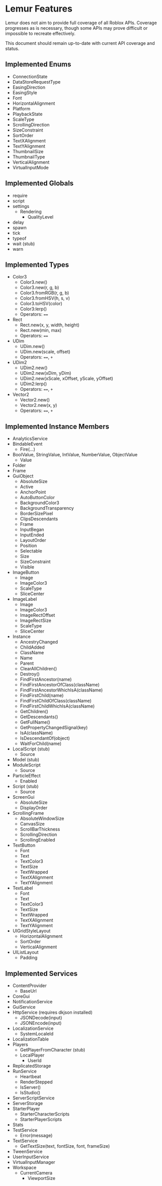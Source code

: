 # Lemur Features
Lemur does not aim to provide full coverage of all Roblox APIs. Coverage progresses as is necessary, though some APIs may prove difficult or impossible to recreate effectively.

This document should remain up-to-date with current API coverage and status.

## Implemented Enums
- ConnectionState
- DataStoreRequestType
- EasingDirection
- EasingStyle
- Font
- HorizontalAlignment
- Platform
- PlaybackState
- ScaleType
- ScrollingDirection
- SizeConstraint
- SortOrder
- TextXAlignment
- TextYAlignment
- ThumbnailSize
- ThumbnailType
- VerticalAlignment
- VirtualInputMode

## Implemented Globals
* require
* script
* settings
	* Rendering
		* QualityLevel
* delay
* spawn
* tick
* typeof
* wait (stub)
* warn

## Implemented Types
* Color3
	* Color3.new()
	* Color3.new(r, g, b)
	* Color3.fromRGB(r, g, b)
	* Color3.fromHSV(h, s, v)
	* Color3.toHSV(color)
	* Color3:lerp()
	* Operators: `==`
* Rect
	* Rect.new(x, y, width, height)
	* Rect.new(min, max)
	* Operators: `==`
* UDim
	* UDim.new()
	* UDim.new(scale, offset)
	* Operators: `==`, `+`
* UDim2
	* UDim2.new()
	* UDim2.new(xDim, yDim)
	* UDim2.new(xScale, xOffset, yScale, yOffset)
	* UDim2:lerp()
	* Operators: `==`, `+`
* Vector2
	* Vector2.new()
	* Vector2.new(x, y)
	* Operators: `==`, `+`

## Implemented Instance Members
* AnalyticsService
* BindableEvent
	* Fire(...)
* BoolValue, StringValue, IntValue, NumberValue, ObjectValue
	* Value
* Folder
* Frame
* GuiObject
	* AbsoluteSize
	* Active
	* AnchorPoint
	* AutoButtonColor
	* BackgroundColor3
	* BackgroundTransparency
	* BorderSizePixel
	* ClipsDescendants
	* Frame
	* InputBegan
	* InputEnded
	* LayoutOrder
	* Position
	* Selectable
	* Size
	* SizeConstraint
	* Visible
* ImageButton
	* Image
	* ImageColor3
	* ScaleType
	* SliceCenter
* ImageLabel
	* Image
	* ImageColor3
	* ImageRectOffset
	* ImageRectSize
	* ScaleType
	* SliceCenter
* Instance
	* AncestryChanged
	* ChildAdded
	* ClassName
	* Name
	* Parent
	* ClearAllChildren()
	* Destroy()
	* FindFirstAncestor(name)
	* FindFirstAncestorOfClass(className)
	* FindFirstAncestorWhichIsA(className)
	* FindFirstChild(name)
	* FindFirstChildOfClass(className)
	* FindFirstChildWhichIsA(className)
	* GetChildren()
	* GetDescendants()
	* GetFullName()
	* GetPropertyChangedSignal(key)
	* IsA(className)
	* IsDescendantOf(object)
	* WaitForChild(name)
* LocalScript (stub)
	* Source
* Model (stub)
* ModuleScript
	* Source
* ParticleEffect
	* Enabled
* Script (stub)
	* Source
* ScreenGui
	* AbsoluteSize
	* DisplayOrder
* ScrollingFrame
	* AbsoluteWindowSize
	* CanvasSize
	* ScrollBarThickness
	* ScrollingDirection
	* ScrollingEnabled
* TextButton
	* Font
	* Text
	* TextColor3
	* TextSize
	* TextWrapped
	* TextXAlignment
	* TextYAlignment
* TextLabel
	* Font
	* Text
	* TextColor3
	* TextSize
	* TextWrapped
	* TextXAlignment
	* TextYAlignment
* UIGridStyleLayout
	* HorizontalAlignment
	* SortOrder
	* VerticalAlignment
* UIListLayout
	* Padding

## Implemented Services
* ContentProvider
	* BaseUrl
* CoreGui
* NotificationService
* GuiService
* HttpService (requires dkjson installed)
	* JSONDecode(input)
	* JSONEncode(input)
* LocalizationService
	* SystemLocaleId
* LocalizationTable
* Players
	* GetPlayerFromCharacter (stub)
	* LocalPlayer
		* UserId
* ReplicatedStorage
* RunService
	* Heartbeat
	* RenderStepped
	* IsServer()
	* IsStudio()
* ServerScriptService
* ServerStorage
* StarterPlayer
	* StarterCharacterScripts
	* StarterPlayerScripts
* Stats
* TestService
	* Error(message)
* TextService
	* GetTextSize(text, fontSize, font, frameSize)
* TweenService
* UserInputService
* VirtualInputManager
* Workspace
	* CurrentCamera
		* ViewportSize
